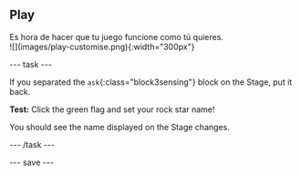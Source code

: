 ## Play

<div style="display: flex; flex-wrap: wrap">
<div style="flex-basis: 200px; flex-grow: 1; margin-right: 15px;">
Es hora de hacer que tu juego funcione como tú quieres.
</div>
<div>
![](images/play-customise.png){:width="300px"}
</div>
</div>

--- task ---

If you separated the `ask`{:class="block3sensing"} block on the Stage, put it back.

**Test:** Click the green flag and set your rock star name!

You should see the name displayed on the Stage changes.

--- /task ---

--- save ---
